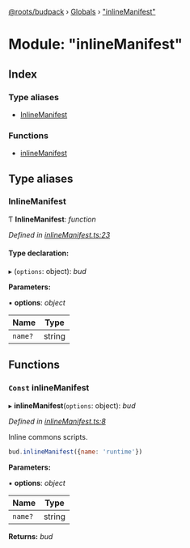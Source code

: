 [@roots/budpack](../README.md) › [Globals](../globals.md) › ["inlineManifest"](_inlinemanifest_.md)

# Module: "inlineManifest"

## Index

### Type aliases

* [InlineManifest](_inlinemanifest_.md#inlinemanifest)

### Functions

* [inlineManifest](_inlinemanifest_.md#const-inlinemanifest)

## Type aliases

###  InlineManifest

Ƭ **InlineManifest**: *function*

*Defined in [inlineManifest.ts:23](https://github.com/roots/bud-support/blob/5f43850/src/budpack/builder/api/inlineManifest.ts#L23)*

#### Type declaration:

▸ (`options`: object): *bud*

**Parameters:**

▪ **options**: *object*

Name | Type |
------ | ------ |
`name?` | string |

## Functions

### `Const` inlineManifest

▸ **inlineManifest**(`options`: object): *bud*

*Defined in [inlineManifest.ts:8](https://github.com/roots/bud-support/blob/5f43850/src/budpack/builder/api/inlineManifest.ts#L8)*

Inline commons scripts.

```js
bud.inlineManifest({name: 'runtime'})
```

**Parameters:**

▪ **options**: *object*

Name | Type |
------ | ------ |
`name?` | string |

**Returns:** *bud*
